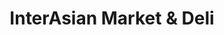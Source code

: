 ---
title: "InterAsian Market & Deli"
url: /nashville/interasian-market-and-deli/
shop: supermarket
---